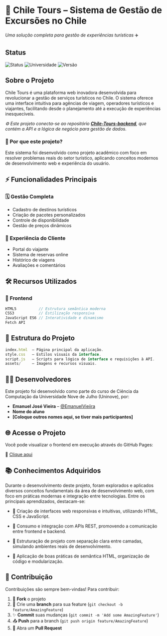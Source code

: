 # 🌄 Chile Tours – Sistema de Gestão de Excursões no Chile

*Uma solução completa para gestão de experiências turísticas* ✈️



## Status

![Status](https://img.shields.io/badge/Status-Em%20Desenvolvimento-yellow?style=for-the-badge)
![Universidade](https://img.shields.io/badge/Uninove-Projeto%20Acadêmico-2A5CAA?style=for-the-badge&logo=graduation-cap)
![Versão](https://img.shields.io/badge/Versão-2.0-blue?style=for-the-badge) 


## Sobre o Projeto
Chile Tours é uma plataforma web inovadora desenvolvida para revolucionar a gestão de serviços turísticos no Chile. O sistema oferece uma interface intuitiva para agências de viagem, operadores turísticos e viajantes, facilitando desde o planejamento até a execução de experiências inesquecíveis.

*⚙️ Este projeto conecta-se ao repositório  **[Chile-Tours-backend](https://github.com/EmanuelVieiira/Chile-tours-back)**, que contém a API e a lógica de negócio para gestão de dados.*
### 🌟 Por que este projeto?
Este sistema foi desenvolvido como projeto acadêmico com foco em resolver problemas reais do setor turístico, aplicando conceitos modernos de desenvolvimento web e experiência do usuário.

## ⚡ Funcionalidades Principais

### 🗓️ **Gestão Completa**
- Cadastro de destinos turísticos
- Criação de pacotes personalizados
- Controle de disponibilidade
- Gestão de preços dinâmicos

### 👥 **Experiência do Cliente**
- Portal do viajante
- Sistema de reservas online
- Histórico de viagens
- Avaliações e comentários

## 🛠️ Recursos Utilizados

### 🎨 **Frontend**
```javascript
HTML5          // Estrutura semântica moderna
CSS3           // Estilização responsiva
JavaScript ES6 // Interatividade e dinamismo
Fetch API      
```
## 📁 Estrutura do Projeto
```javascript
index.html  – Página principal da aplicação.
style.css   – Estilos visuais da interface.
script.js   – Scripts para lógica de interface e requisições à API.
assets/     – Imagens e recursos visuais.

```
## 👨‍💻 Desenvolvedores

Este projeto foi desenvolvido como parte do curso de Ciência da Computação da Universidade Nove de Julho (Uninove), por:

- **Emanuel José Vieira** – [@EmanuelVieiira](https://github.com/EmanuelVieiira)
- **Nome do aluno**
- **[Coloque outros nomes aqui, se tiver mais participantes]**

## 🌐 Acesse o Projeto

Você pode visualizar o frontend em execução através do GitHub Pages:

🔗 [Clique aqui](https://emanuelvieiira.github.io/chile-tours-frontend/
)
## 📚 Conhecimentos Adquiridos
Durante o desenvolvimento deste projeto, foram explorados e aplicados diversos conceitos fundamentais da área de desenvolvimento web, com foco em práticas modernas e integração entre tecnologias. Entre os principais aprendizados, destacam-se:

- 🧱 Criação de interfaces web responsivas e intuitivas, utilizando HTML, CSS e JavaScript.
  
- 🔗 Consumo e integração com APIs REST, promovendo a comunicação entre frontend e backend.

- 🧩 Estruturação de projeto com separação clara entre camadas, simulando ambientes reais de desenvolvimento.

- 📐 Aplicação de boas práticas de semântica HTML, organização de código e modularização.
## 👥 Contribuição

Contribuições são sempre bem-vindas! Para contribuir:

1. 🍴 **Fork** o projeto
2. 🌿 Crie uma **branch** para sua feature (`git checkout -b feature/AmazingFeature`)
3. ✨ **Commit** suas mudanças (`git commit -m 'Add some AmazingFeature'`)
4. 📤 **Push** para a branch (`git push origin feature/AmazingFeature`)
5. 🔄 Abra um **Pull Request**
